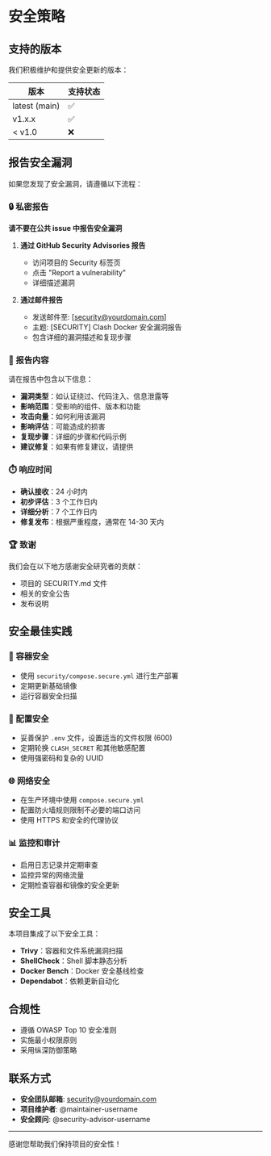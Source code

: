 # 安全策略

## 支持的版本

我们积极维护和提供安全更新的版本：

| 版本 | 支持状态 |
| --- | --- |
| latest (main) | ✅ |
| v1.x.x | ✅ |
| < v1.0 | ❌ |

## 报告安全漏洞

如果您发现了安全漏洞，请遵循以下流程：

### 🔒 私密报告

**请不要在公共 issue 中报告安全漏洞**

1. **通过 GitHub Security Advisories 报告**
   - 访问项目的 Security 标签页
   - 点击 "Report a vulnerability"
   - 详细描述漏洞

2. **通过邮件报告**
   - 发送邮件至: [security@yourdomain.com]
   - 主题: [SECURITY] Clash Docker 安全漏洞报告
   - 包含详细的漏洞描述和复现步骤

### 📝 报告内容

请在报告中包含以下信息：

- **漏洞类型**：如认证绕过、代码注入、信息泄露等
- **影响范围**：受影响的组件、版本和功能
- **攻击向量**：如何利用该漏洞
- **影响评估**：可能造成的损害
- **复现步骤**：详细的步骤和代码示例
- **建议修复**：如果有修复建议，请提供

### ⏱️ 响应时间

- **确认接收**：24 小时内
- **初步评估**：3 个工作日内
- **详细分析**：7 个工作日内
- **修复发布**：根据严重程度，通常在 14-30 天内

### 🏆 致谢

我们会在以下地方感谢安全研究者的贡献：

- 项目的 SECURITY.md 文件
- 相关的安全公告
- 发布说明

## 安全最佳实践

### 🐳 容器安全

- 使用 `security/compose.secure.yml` 进行生产部署
- 定期更新基础镜像
- 运行容器安全扫描

### 🔐 配置安全

- 妥善保护 `.env` 文件，设置适当的文件权限 (600)
- 定期轮换 `CLASH_SECRET` 和其他敏感配置
- 使用强密码和复杂的 UUID

### 🌐 网络安全

- 在生产环境中使用 `compose.secure.yml`
- 配置防火墙规则限制不必要的端口访问
- 使用 HTTPS 和安全的代理协议

### 📊 监控和审计

- 启用日志记录并定期审查
- 监控异常的网络流量
- 定期检查容器和镜像的安全更新

## 安全工具

本项目集成了以下安全工具：

- **Trivy**：容器和文件系统漏洞扫描
- **ShellCheck**：Shell 脚本静态分析
- **Docker Bench**：Docker 安全基线检查
- **Dependabot**：依赖更新自动化

## 合规性

- 遵循 OWASP Top 10 安全准则
- 实施最小权限原则
- 采用纵深防御策略

## 联系方式

- **安全团队邮箱**: security@yourdomain.com
- **项目维护者**: @maintainer-username
- **安全顾问**: @security-advisor-username

---

感谢您帮助我们保持项目的安全性！